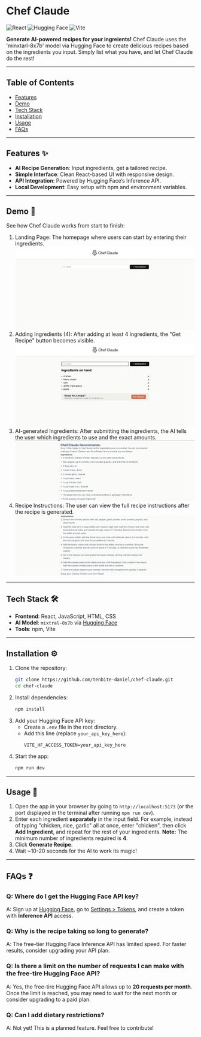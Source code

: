 # Chef Claude

![React](https://img.shields.io/badge/React-19-blue.svg)
![Hugging Face](https://img.shields.io/badge/Hugging%20Face-API-orange)
![Vite](https://img.shields.io/badge/Vite-4.0-blueviolet)

**Generate AI-powered recipes for your ingreients!**
Chef Claude uses the 'minxtarl-8x7b' model via Hugging Face to create delicious recipes based on the ingredients you input. Simply list what you have, and let Chef Claude do the rest!

---

## Table of Contents
- [Features](#features-)
- [Demo](#demo-)
- [Tech Stack](#tech-stack-)
- [Installation](#installation-)
- [Usage](#usage-)
- [FAQs](#faqs-)

---
<a name="features"></a>
## Features ✨
- **AI Recipe Generation**: Input ingredients, get a tailored recipe.
- **Simple Interface**: Clean React-based UI with responsive design.
- **API Integration**: Powered by Hugging Face’s Inference API.
- **Local Development**: Easy setup with npm and environment variables.

---
<a name="demo"></a>
## Demo 📸

See how Chef Claude works from start to finish:

1. Landing Page:
 The homepage where users can start by entering their ingredients.
 ![Landing Page](./images/landing-page.png) 
2. Adding Ingredients (4):
After adding at least 4 ingredients, the "Get Recipe" button becomes visible.
![4 Added Ingredients](./images/get-recipe.png) 
3. AI-generated Ingredients:
After submitting the ingredients, the AI tells the user which ingredients to use and the exact amounts.
![Ingredients List](./images/ingredient.png) 
4. Recipe Instructions:
The user can view the full recipe instructions after the recipe is generated.
![Recipe Instructions](./images/instructions.png) 
---
<a name="tech-stack"></a>
## Tech Stack 🛠️
- **Frontend**: React, JavaScript, HTML, CSS
- **AI Model**: `mixtral-8x7b` via [Hugging Face](https://huggingface.co/mistralai/Mixtral-8x7B-v0.1)
- **Tools**: npm, Vite

---
<a name="installation"></a>
## Installation ⚙️
1. Clone the repository:
   ```bash
   git clone https://github.com/tenbite-daniel/chef-claude.git
   cd chef-claude
   ```
2. Install dependencies:
   ```bash
   npm install
   ```
3. Add your Hugging Face API key:
   - Create a `.env` file in the root directory.
   - Add this line (replace `your_api_key_here`):
     ```env
     VITE_HF_ACCESS_TOKEN=your_api_key_here
     ```
4. Start the app:
   ```bash
   npm run dev
   ```
---
<a name="usage"></a>
## Usage 🥑
1. Open the app in your browser by going to `http://localhost:5173` (or the port displayed in the terminal after running `npm run dev`).
2. Enter each ingredient **separately** in the input field. For example, instead of typing "chicken, rice, garlic" all at once, enter "chicken", then click **Add Ingredient**, and repeat for the rest of your ingredients.
    **Note:** The minimum number of ingredients required is **4**. 
3. Click **Generate Recipe**.
4. Wait ~10-20 seconds for the AI to work its magic!

---
<a name="faqs"></a>
## FAQs ❓
### Q: Where do I get the Hugging Face API key?
A: Sign up at [Hugging Face](https://huggingface.co/), go to [Settings > Tokens](https://huggingface.co/settings/tokens), and create a token with **Inference API** access.

### Q: Why is the recipe taking so long to generate?
A: The free-tier Hugging Face Inference API has limited speed. For faster results, consider upgrading your API plan.

### Q: Is there a limit on the number of requests I can make with the free-tire Hugging Face API?
A: Yes, the free-tire Hugging Face API allows up to **20 requests per month**. Once the limit is reached, you may need to wait for the next month or consider upgrading to a paid plan.

### Q: Can I add dietary restrictions?
A: Not yet! This is a planned feature. Feel free to contribute!
